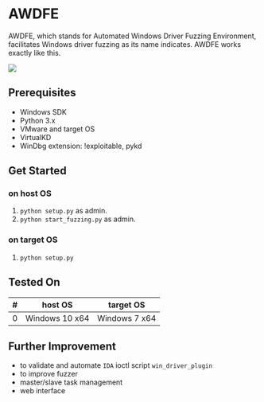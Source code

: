 # AWDFE
AWDFE, which stands for Automated Windows Driver Fuzzing Environment, facilitates Windows driver fuzzing as its name indicates. AWDFE works exactly like this.  

![](https://github.com/illuxic/AWDFE/blob/master/images/modern_software_development.gif?raw=true)

## Prerequisites
- Windows SDK
- Python 3.x
- VMware and target OS
- VirtualKD
- WinDbg extension: !exploitable, pykd

## Get Started
### on host OS
1. `python setup.py` as admin.
2. `python start_fuzzing.py` as admin.
### on target OS
1. `python setup.py`

## Tested On
\# | host OS | target OS
-- | --------------- | ----------------
0 | Windows 10 x64 | Windows 7 x64

## Further Improvement
- to validate and automate `IDA` ioctl script `win_driver_plugin`
- to improve fuzzer
- master/slave task management
- web interface
